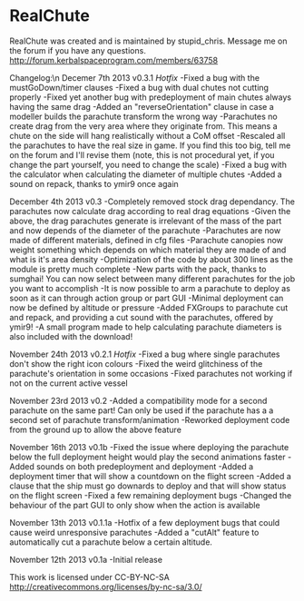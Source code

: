 RealChute
=========
RealChute was created and is maintained by stupid_chris. Message me on the forum if you have any questions.
http://forum.kerbalspaceprogram.com/members/63758

Changelog:\n
Decemer 7th 2013
v0.3.1
*Hotfix*
-Fixed a bug with the mustGoDown/timer clauses
-Fixed a bug with dual chutes not cutting properly
-Fixed yet another bug with predeployment of main chutes always having the same drag
-Added an "reverseOrientation" clause in case a modeller builds the parachute transform the wrong way
-Parachutes no create drag from the very area where they originate from. This means a chute on the side will hang realistically without a CoM offset
-Rescaled all the parachutes to have the real size in game. If you find this too big, tell me on the forum and I'll revise them (note, this is not procedural yet, if you change the part yourself, you need to change the scale)
-Fixed a bug with the calculator when calculating the diameter of multiple chutes
-Added a sound on repack, thanks to ymir9 once again

December 4th 2013
v0.3
-Completely removed stock drag dependancy. The parachutes now calculate drag according to real drag equations
-Given the above, the drag parachutes generate is irrelevant of the mass of the part and now depends of the diameter of the parachute
-Parachutes are now made of different materials, defined in cfg files
-Parachute canopies now weight something which depends on which material they are made of and what is it's area density
-Optimization of the code by about 300 lines as the module is pretty much complete
-New parts with the pack, thanks to sumghai! You can now select between many different parachutes for the job you want to accomplish
-It is now possible to arm a parachute to deploy as soon as it can through action group or part GUI
-Minimal deployment can now be defined by altitude or pressure
-Added FXGroups to parachute cut and repack, and providing a cut sound with the parachutes, offered by ymir9!
-A small program made to help calculating parachute diameters is also included with the download!

November 24th 2013
v0.2.1
*Hotfix*
-Fixed a bug where single parachutes don't show the right icon colours
-Fixed the weird glitchiness of the parachute's orientation in some occasions
-Fixed parachutes not working if not on the current active vessel

November 23rd 2013
v0.2
-Added a compatibility mode for a second parachute on the same part! Can only be used if the parachute has a a
second set of parachute transform/animation
-Reworked deployment code from the ground up to allow the above feature

November 16th 2013
v0.1b
-Fixed the issue where deploying the parachute below the full deployment height would play the second animations faster
-Added sounds on both predeployment and deployment
-Added a deployment timer that will show a countdown on the flight screen
-Added a clause that the ship must go downards to deploy and that will show status on the flight screen
-Fixed a few remaining deployment bugs
-Changed the behaviour of the part GUI to only show when the action is available

November 13th 2013
v0.1.1a
-Hotfix of a few deployment bugs that could cause weird unresponsive parachutes
-Added a "cutAlt" feature to automatically cut a parachute below a certain altitude.


November 12th 2013
v0.1a
-Initial release

This work is licensed under CC-BY-NC-SA
http://creativecommons.org/licenses/by-nc-sa/3.0/
